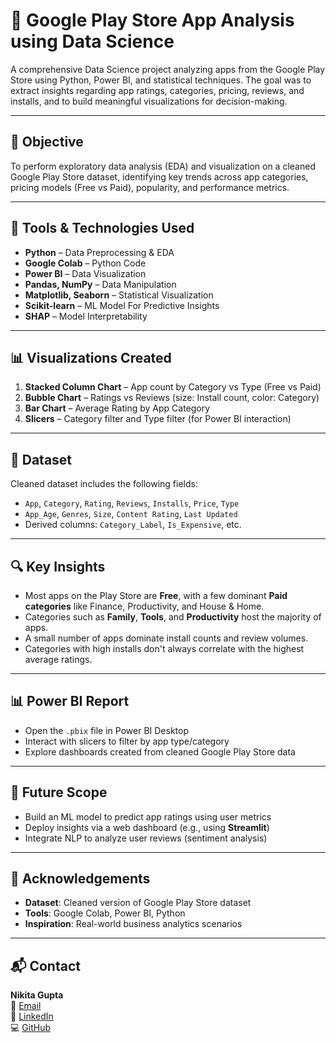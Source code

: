 # 📱 Google Play Store App Analysis using Data Science

A comprehensive Data Science project analyzing apps from the Google Play Store using Python, Power BI, and statistical techniques. The goal was to extract insights regarding app ratings, categories, pricing, reviews, and installs, and to build meaningful visualizations for decision-making.

---

## 📌 Objective

To perform exploratory data analysis (EDA) and visualization on a cleaned Google Play Store dataset, identifying key trends across app categories, pricing models (Free vs Paid), popularity, and performance metrics.

---

## 🧰 Tools & Technologies Used

- **Python** – Data Preprocessing & EDA
- **Google Colab** – Python Code
- **Power BI** – Data Visualization
- **Pandas, NumPy** – Data Manipulation
- **Matplotlib, Seaborn** – Statistical Visualization
- **Scikit-learn** – ML Model For Predictive Insights
- **SHAP** – Model Interpretability 

---

## 📊 Visualizations Created

1. **Stacked Column Chart** – App count by Category vs Type (Free vs Paid)
2. **Bubble Chart** – Ratings vs Reviews (size: Install count, color: Category)
3. **Bar Chart** – Average Rating by App Category
4. **Slicers** – Category filter and Type filter (for Power BI interaction)

---

## 📁 Dataset

Cleaned dataset includes the following fields:
- `App`, `Category`, `Rating`, `Reviews`, `Installs`, `Price`, `Type`
- `App_Age`, `Genres`, `Size`, `Content Rating`, `Last Updated`
- Derived columns: `Category_Label`, `Is_Expensive`, etc.

---

## 🔍 Key Insights

- Most apps on the Play Store are **Free**, with a few dominant **Paid categories** like Finance, Productivity, and House & Home.
- Categories such as **Family**, **Tools**, and **Productivity** host the majority of apps.
- A small number of apps dominate install counts and review volumes.
- Categories with high installs don't always correlate with the highest average ratings.

---

## 📊 Power BI Report

- Open the `.pbix` file in Power BI Desktop
- Interact with slicers to filter by app type/category
- Explore dashboards created from cleaned Google Play Store data

---

## 🧠 Future Scope

- Build an ML model to predict app ratings using user metrics
- Deploy insights via a web dashboard (e.g., using **Streamlit**)
- Integrate NLP to analyze user reviews (sentiment analysis)

---

## 🙌 Acknowledgements

- **Dataset**: Cleaned version of Google Play Store dataset
- **Tools**: Google Colab, Power BI, Python
- **Inspiration**: Real-world business analytics scenarios

---

## 📬 Contact

**Nikita Gupta**  
📧 [Email](mailto:nikitagpt06@gmail.com)
<br>
🔗 [LinkedIn](https://www.linkedin.com/in/nikita-gupta-790a54284/)  
💻 [GitHub](https://github.com/Nikita-Gupta-19)
